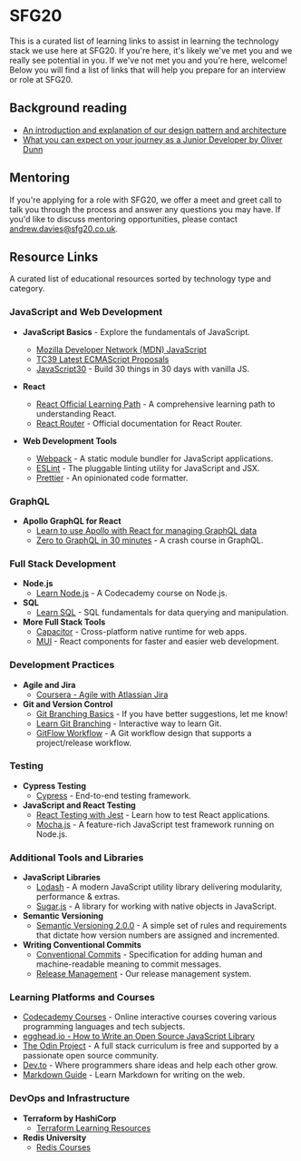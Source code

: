 # SFG20

This is a curated list of learning links to assist in learning the technology stack we use here at SFG20. If you're here, it's likely we've met you and we really see potential in you. If we've not met you and you're here, welcome! Below you will find a list of links that will help you prepare for an interview or role at SFG20.

## Background reading

- [An introduction and explanation of our design pattern and architecture](https://dev.to/miketalbot/inversion-of-control-pt-0-introduction-190b)
- [What you can expect on your journey as a Junior Developer by Oliver Dunn](https://www.prospects.ac.uk/case-studies/junior-software-developer-oliver-dunn)

## Mentoring

If you're applying for a role with SFG20, we offer a meet and greet call to talk you through the process and answer any questions you may have. If you'd like to discuss mentoring opportunities, please contact [andrew.davies@sfg20.co.uk](mailto:andrew.davies@sfg20.co.uk).

## Resource Links

A curated list of educational resources sorted by technology type and category.

### JavaScript and Web Development

- **JavaScript Basics** - Explore the fundamentals of JavaScript.
  - [Mozilla Developer Network (MDN) JavaScript](https://developer.mozilla.org/en-US/docs/Web/JavaScript)
  - [TC39 Latest ECMAScript Proposals](https://github.com/tc39/ecma262/)
  - [JavaScript30](https://javascript30.com) - Build 30 things in 30 days with vanilla JS.
- **React**
  - [React Official Learning Path](https://react.dev/learn) - A comprehensive learning path to understanding React.
  - [React Router](https://reactrouter.com/en/main) - Official documentation for React Router.

- **Web Development Tools**
  - [Webpack](https://webpack.js.org) - A static module bundler for JavaScript applications.
  - [ESLint](https://eslint.org) - The pluggable linting utility for JavaScript and JSX.
  - [Prettier](https://prettier.io) - An opinionated code formatter.

### GraphQL

- **Apollo GraphQL for React**
  - [Learn to use Apollo with React for managing GraphQL data](https://www.apollographql.com/docs/react/)
  - [Zero to GraphQL in 30 minutes](https://youtu.be/UBGzsb2UkeY?feature=shared&t=872) - A crash course in GraphQL.


### Full Stack Development

- **Node.js**
  - [Learn Node.js](https://www.codecademy.com/learn/learn-node-js) - A Codecademy course on Node.js.
- **SQL**
  - [Learn SQL](https://www.codecademy.com/learn/learn-sql) - SQL fundamentals for data querying and manipulation.
- **More Full Stack Tools**
  - [Capacitor](https://capacitorjs.com) - Cross-platform native runtime for web apps.
  - [MUI](https://mui.com) - React components for faster and easier web development.

### Development Practices

- **Agile and Jira**
  - [Coursera - Agile with Atlassian Jira](https://www.coursera.org/learn/agile-atlassian-jira)
- **Git and Version Control**
  - [Git Branching Basics](https://www.youtube.com/watch?v=1ffBJ4sVUb4) - If you have better suggestions, let me know!
  - [Learn Git Branching](https://learngitbranching.js.org) - Interactive way to learn Git.
  - [GitFlow Workflow](https://www.atlassian.com/git/tutorials/comparing-workflows/gitflow-workflow) - A Git workflow design that supports a project/release workflow.

### Testing

- **Cypress Testing**
  - [Cypress](https://docs.cypress.io/guides/overview/why-cypress) - End-to-end testing framework.
- **JavaScript and React Testing**
  - [React Testing with Jest](https://jestjs.io/docs/tutorial-react) - Learn how to test React applications.
  - [Mocha.js](https://mochajs.org) - A feature-rich JavaScript test framework running on Node.js.

### Additional Tools and Libraries

- **JavaScript Libraries**
  - [Lodash](https://lodash.com) - A modern JavaScript utility library delivering modularity, performance & extras.
  - [Sugar.js](https://sugarjs.com) - A library for working with native objects in JavaScript.
- **Semantic Versioning**
  - [Semantic Versioning 2.0.0](https://semver.org) - A simple set of rules and requirements that dictate how version numbers are assigned and incremented.
- **Writing Conventional Commits**
  - [Conventional Commits](https://www.conventionalcommits.org/en/v1.0.0/) - Specification for adding human and machine-readable meaning to commit messages.
  - [Release Management](https://github.com/googleapis/release-please) - Our release management system.

### Learning Platforms and Courses

- [Codecademy Courses](https://www.codecademy.com) - Online interactive courses covering various programming languages and tech subjects.
- [egghead.io - How to Write an Open Source JavaScript Library](https://egghead.io/courses/how-to-write-an-open-source-javascript-library?af=5236ad)
- [The Odin Project](https://www.theodinproject.com) - A full stack curriculum is free and supported by a passionate open source community.
- [Dev.to](https://dev.to) - Where programmers share ideas and help each other grow.
- [Markdown Guide](https://www.markdownguide.org) - Learn Markdown for writing on the web.

### DevOps and Infrastructure

- **Terraform by HashiCorp**
  - [Terraform Learning Resources](https://developer.hashicorp.com/terraform?product_intent=terraform)
- **Redis University**
  - [Redis Courses](https://redis.io/university/)
